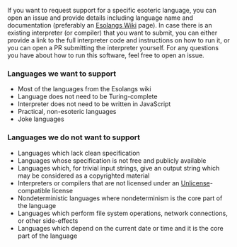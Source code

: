 If you want to request support for a specific esoteric language, you can open an issue and provide details including language name and documentation (preferably an [Esolangs Wiki](https://esolangs.org/wiki/Main_Page) page). In case there is an existing interpreter (or compiler) that you want to submit, you can either provide a link to the full interpreter code and instructions on how to run it, or you can open a PR submitting the interpreter yourself. For any questions you have about how to run this software, feel free to open an issue.

### Languages we want to support

* Most of the languages from the Esolangs wiki
* Language does not need to be Turing-complete
* Interpreter does not need to be written in JavaScript
* Practical, non-esoteric languages
* Joke languages

### Languages we do not want to support

* Languages which lack clean specification
* Languages whose specification is not free and publicly available
* Languages which, for trivial input strings, give an output string which may be considered as a copyrighted material
* Interpreters or compilers that are not licensed under an [Unlicense](https://unlicense.org/)-compatible license
* Nondeterministic languages where nondeterminism is the core part of the language
* Languages which perform file system operations, network connections, or other side-effects
* Languages which depend on the current date or time and it is the core part of the language